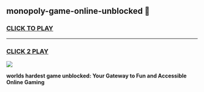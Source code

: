 
## monopoly-game-online-unblocked 👋
<h3>
<a href="https://premium.freeplayer.one?title=monopoly-game-online-unblocked&ref=14F">CLICK TO PLAY</a></h3>
<hr>

<h3>
<a href="https://premium.freeplayer.one?title=monopoly-game-online-unblocked&ref=14F">CLICK 2 PLAY</a>
  
</h3>

<a href="https://premium.freeplayer.one?title=monopoly-game-online-unblocked&ref=12F/"><img src="https://clearcache.store/games.png"></a>


**worlds hardest game unblocked: Your Gateway to Fun and Accessible Online Gaming**
